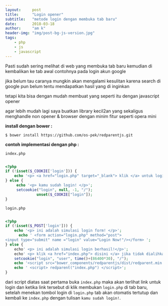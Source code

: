 ```yaml
---
layout:     post
title:      "Login opener"
subtitle:   "metode login dengan membuka tab baru"
date:       2018-03-18
author:     "am k"
header-img: "img/post-bg-js-version.jpg"
tags:
    - php
    - js
    - javascript
---
```


Pasti sudah sering melihat di web yang membuka tab baru kemudian di kembalikan ke tab awal contohnya pada login akun google

jika belum tau caranya mungkin akan mengalami kesulitan karena search di google pun belum tentu mendapatkan hasil yang di inginkan

tetapi kita bisa dengan mudah membuat yang seperti itu dengan javascript opener

agar lebih mudah lagi saya buatkan library kecil2an yang sekaligus menghandle non opener & browser dengan minim fitur seperti opera mini

 **install dengan bower :** 
```
$ bower install https://github.com/os-pek/redparentjs.git
```
 **contoh implementasi dengan php :** 

 `index.php` 

``` php

<?php
if (!isset($_COOKIE['login'])) {
    echo '<p> <a href="login.php" target="_blank"> klik </a> untuk login! </p>'; 
} else {
     echo '<p> kamu sudah login! </p>';
     setcookie("login", null, -1, "/");
              unset($_COOKIE["login"]);
}

```
 `login.php` 

``` php

<?php
if (!isset($_POST['login'])) {
    echo '<p> ini adalah simulasi login form! </p>';
      echo ' <form action="login.php" method="post">
<input type="submit" name ="login" value="Login Now!"/></form> '; 
} else {
    echo' <p> ini adalah simulasi login berhasil!</p>';
    echo' <p> klik <a href="index.php"> disini </a> jika tidak dialihkan. </p>';
    setcookie("login", "user", time()+(86400*30), "/"); 
    echo '<script src="bower_components/redparentjs/dist/redparent.min.js"></script>';
    echo ' <script> redparent("index.php") </script>';
}
```

dari script diatas saat pertama buka  `index.php` maka akan terlihat link untuk login dan ketika link tersebut di klik membukan  `login.php` di tab baru, setelah menekan tombol login di  `login.php` tab akan otomatis tertutup dan kembali ke  `index.php`  dengan tulisan  `kamu sudah login!`.

